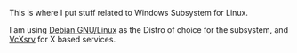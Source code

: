 This is where I put stuff related to Windows Subsystem for Linux.

I am using [Debian GNU/Linux](https://www.microsoft.com/store/productId/9MSVKQC78PK6) as the Distro of choice for the subsystem, and [VcXsrv](https://sourceforge.net/projects/vcxsrv/) for X based services.
